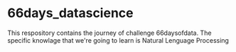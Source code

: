 # 66days_datascience
This respository contains the journey of challenge 66daysofdata. The specific knowlage that we're going to learn is Natural Lenguage Processing
